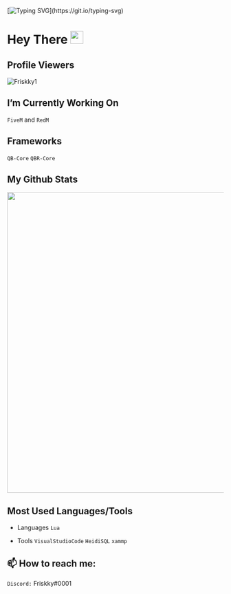 [![Typing SVG](https://readme-typing-svg.demolab.com?font=Fira+Code&weight=700&pause=1000&color=A70000&width=435&lines=Welcome+To+My+Github!)](https://git.io/typing-svg)

<h1>
  Hey There
  <img src="https://media.giphy.com/media/hvRJCLFzcasrR4ia7z/giphy.gif" width="30px"/>
</h1>


## Profile Viewers
<p align="left"> <img src="https://komarev.com/ghpvc/?username=Friskky1" alt="Friskky1" /> </p>


## I’m Currently Working On
```FiveM``` and ```RedM``` 

## Frameworks
```QB-Core``` ```QBR-Core```

## My Github Stats
<p align="left">
 <a href=https://github.com/Friskky1><img width="700" src=https://github-readme-stats.vercel.app/api?username=Friskky1&count_private=true&show_icons=true&title_color=002b68text_color=ffffff&icon_color=002b68&hide_border=true&bg_color=000000&layout=compact&hide_title=false&hide_rank=false><a>

## Most Used Languages/Tools
-	Languages
```Lua```
	 
- Tools
```VisualStudioCode``` ```HeidiSQL``` ```xammp```

## :mailbox: How to reach me: 
```Discord:``` Friskky#0001
